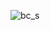 ![bc_s](https://user-images.githubusercontent.com/98879965/156606058-8b8fc75e-fc9c-4e5a-acfd-d789c316b323.png)

